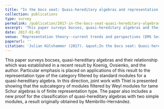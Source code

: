 ```yaml
---
title: "In the bocs seat: Quasi-hereditary algebras and representation type"
collection: publications
type: survey
permalink: /publication/2017-in-the-bocs-seat-quasi-hereditary-algebras-and-representation-type
excerpt: 'This paper surveys bocses, quasi-hereditary algebras and their relationship which was established in a recent result by Koenig, Ovsienko, and the author. Particular emphasis is placed on applications of this result to the representation type of the category filtered by standard modules for a quasi-hereditary algebra. In this direction, joint work with Thiel is presented showing that the subcategory of modules filtered by Weyl modules for tame Schur algebras is of finite representation type. The paper also includes a new proof for the classification of quasi-hereditary algebras with two simple modules, a result originally obtained by Membrillo-Hernández.'
date: 2017-01-01
venue: 'Representation theory--current trends and perspectives (EMS Series of Congress Reports)'
paperurl: ''
citation: 'Julian Külshammer (2017). &quot;In the bocs seat: Quasi-hereditary algebras and representation type.&quot; In: <i>Representation theory--current trends and perspectives (EMS Series of Congress Reports)</i>.'
---
```

This paper surveys bocses, quasi-hereditary algebras and their relationship which was established in a recent result by Koenig, Ovsienko, and the author. Particular emphasis is placed on applications of this result to the representation type of the category filtered by standard modules for a quasi-hereditary algebra. In this direction, joint work with Thiel is presented showing that the subcategory of modules filtered by Weyl modules for tame Schur algebras is of finite representation type. The paper also includes a new proof for the classification of quasi-hereditary algebras with two simple modules, a result originally obtained by Membrillo-Hernández. 
